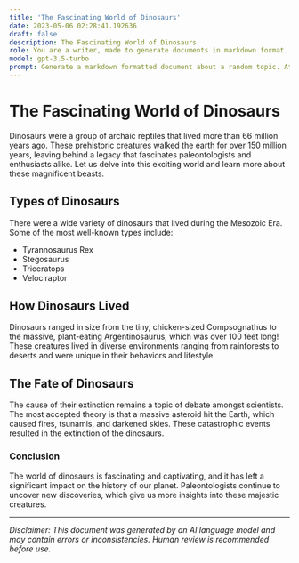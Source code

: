```yaml
---
title: 'The Fascinating World of Dinosaurs'
date: 2023-05-06 02:28:41.192636
draft: false
description: The Fascinating World of Dinosaurs
role: You are a writer, made to generate documents in markdown format. It is very important that all of the documents you generate are in valid markdown format.
model: gpt-3.5-turbo
prompt: Generate a markdown formatted document about a random topic. At the bottom, include a disclaimer explaining that the document was generated by you. The first line of the document should be the title. Make sure that the entire document is in proper markdown format, using a mix of various tags to make the document visually appealing.
---
```


# The Fascinating World of Dinosaurs

Dinosaurs were a group of archaic reptiles that lived more than 66 million years ago. These prehistoric creatures walked the earth for over 150 million years, leaving behind a legacy that fascinates paleontologists and enthusiasts alike. Let us delve into this exciting world and learn more about these magnificent beasts.

## Types of Dinosaurs

There were a wide variety of dinosaurs that lived during the Mesozoic Era. Some of the most well-known types include:

- Tyrannosaurus Rex
- Stegosaurus
- Triceratops
- Velociraptor

## How Dinosaurs Lived

Dinosaurs ranged in size from the tiny, chicken-sized Compsognathus to the massive, plant-eating Argentinosaurus, which was over 100 feet long! These creatures lived in diverse environments ranging from rainforests to deserts and were unique in their behaviors and lifestyle.

## The Fate of Dinosaurs

The cause of their extinction remains a topic of debate amongst scientists. The most accepted theory is that a massive asteroid hit the Earth, which caused fires, tsunamis, and darkened skies. These catastrophic events resulted in the extinction of the dinosaurs.

### Conclusion

The world of dinosaurs is fascinating and captivating, and it has left a significant impact on the history of our planet. Paleontologists continue to uncover new discoveries, which give us more insights into these majestic creatures.

---

*Disclaimer: This document was generated by an AI language model and may contain errors or inconsistencies. Human review is recommended before use.*